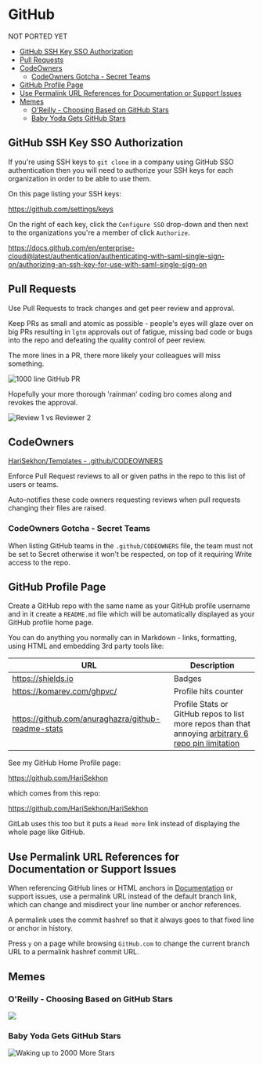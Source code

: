 # GitHub

NOT PORTED YET

<!-- INDEX_START -->

- [GitHub SSH Key SSO Authorization](#github-ssh-key-sso-authorization)
- [Pull Requests](#pull-requests)
- [CodeOwners](#codeowners)
  - [CodeOwners Gotcha - Secret Teams](#codeowners-gotcha---secret-teams)
- [GitHub Profile Page](#github-profile-page)
- [Use Permalink URL References for Documentation or Support Issues](#use-permalink-url-references-for-documentation-or-support-issues)
- [Memes](#memes)
  - [O'Reilly - Choosing Based on GitHub Stars](#oreilly---choosing-based-on-github-stars)
  - [Baby Yoda Gets GitHub Stars](#baby-yoda-gets-github-stars)

<!-- INDEX_END -->

## GitHub SSH Key SSO Authorization

If you're using SSH keys to `git clone` in a company using GitHub SSO authentication then you will need
to authorize your SSH keys for each organization in order to be able to use them.

On this page listing your SSH keys:

<https://github.com/settings/keys>

On the right of each key, click the `Configure SSO` drop-down and then next to the organizations you're a member of
click `Authorize`.

<https://docs.github.com/en/enterprise-cloud@latest/authentication/authenticating-with-saml-single-sign-on/authorizing-an-ssh-key-for-use-with-saml-single-sign-on>

## Pull Requests

Use Pull Requests to track changes and get peer review and approval.

Keep PRs as small and atomic as possible -
people's eyes will glaze over on big PRs resulting in `lgtm` approvals out of fatigue,
missing bad code or bugs into the repo and defeating
the quality control of peer review.

The more lines in a PR, there more likely your colleagues will miss something.

![1000 line GitHub PR](images/reviewing_1000_line_github_pull_request.jpeg)

Hopefully your more thorough 'rainman' coding bro comes along and revokes the approval.

![Review 1 vs Reviewer 2](images/github_pull_request_reviewer_1_vs_2.jpg)

## CodeOwners

[HariSekhon/Templates - .github/CODEOWNERS](https://github.com/HariSekhon/Templates/blob/master/.github/CODEOWNERS)

Enforce Pull Request reviews to all or given paths in the repo to this list of users or teams.

Auto-notifies these code owners requesting reviews when pull requests changing their files are raised.

### CodeOwners Gotcha - Secret Teams

When listing GitHub teams in the `.github/CODEOWNERS` file, the team must not be set to Secret otherwise it won't be
respected, on top of it requiring Write access to the repo.

## GitHub Profile Page

Create a GitHub repo with the same name as your GitHub profile username and in it create a `README.md` file
which will be automatically displayed as your GitHub profile home page.

You can do anything you normally can in Markdown - links, formatting, using HTML and embedding 3rd party tools like:

| URL                                                  | Description                                                                                                                                                |
|------------------------------------------------------|------------------------------------------------------------------------------------------------------------------------------------------------------------|
| <https://shields.io>                                 | Badges                                                                                                                                                     |
| <https://komarev.com/ghpvc/>                         | Profile hits counter                                                                                                                                       |
| <https://github.com/anuraghazra/github-readme-stats> | Profile Stats or GitHub repos to list more repos than that annoying [arbitrary 6 repo pin limitation](https://github.com/orgs/community/discussions/28350) |

See my GitHub Home Profile page:

<https://github.com/HariSekhon>

which comes from this repo:

<https://github.com/HariSekhon/HariSekhon>

GitLab uses this too but it puts a `Read more` link instead of displaying the whole page like GitHub.

## Use Permalink URL References for Documentation or Support Issues

When referencing GitHub lines or HTML anchors in [Documentation](documentation.md) or support issues,
use a permalink URL instead of the default branch link, which can change and misdirect your line number or anchor
references.

A permalink uses the commit hashref so that it always goes to that fixed line or anchor in history.

Press `y` on a page while browsing `GitHub.com` to change the current branch URL to a permalink hashref commit URL.

## Memes

### O'Reilly - Choosing Based on GitHub Stars

![](images/oreilly_book_choosing_by_github_stars_you_only_live_once.webp)

### Baby Yoda Gets GitHub Stars

![Waking up to 2000 More Stars](images/baby_yoda_wake_up_one_morning_2000_stars.jpeg)
